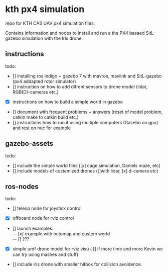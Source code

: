 # kth px4 simulation

repo for KTH CAS UAV px4 simulation files.

Contains information and nodes to install and run a the PX4 basaed SitL-gazebo simulation with the Iris drone.

## instructions 
todo:
- [] installing ros indigo + gazebo 7 with mavros, mavlink and SitL-gazebo (px4 addapted rotor simulator)
- [] instruction on how to add difrent sensors to drone model (lidar, RGB(D)-cameras etc.)
- [x] instructions on how to build a simple world in gazebo
- [] document with frequent problems + answers (reset of model problem, catkin make to catkin build etc.)
- [] instructions how to run it using multiple computers (Gazebo on gpu) and rest on nuc for example

## gazebo-assets 
todo:
- [] include the simple world files ([x] cage simulation, Daniels maze, etc)
- [] include models of custemized drones ([]with lidar, [x] d-camera etc)

## ros-nodes 
todo:
- [] teleop node for joystick control
- [x] offboard node for rviz control
- [] launch examples:  
-- [x] example with octomap and custem world  
-- [] ???
- [x] simple urdf drone model for rviz visu ( [] if more time and more Kevin we can try using mashes and stuff)
- [] include iris drone with smaller hitbox for collision avoidence.


